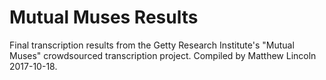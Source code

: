 # Mutual Muses Results

Final transcription results from the Getty Research Institute's "Mutual Muses" crowdsourced transcription project. Compiled by Matthew Lincoln 2017-10-18.
